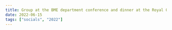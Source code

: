 ```yaml
---
title: Group at the BME department conference and dinner at the Royal Ontario Museum
date: 2022-06-15
tags: ["socials", "2022"]
---
```


<!--more-->

